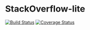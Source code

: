 # StackOverflow-lite

[![Build Status](https://travis-ci.org/Darthrighteous/StackOverflow-lite.svg?branch=develop)](https://travis-ci.org/Darthrighteous/StackOverflow-lite)  [![Coverage Status](https://coveralls.io/repos/github/Darthrighteous/StackOverflow-lite/badge.svg?branch=develop)](https://coveralls.io/github/Darthrighteous/StackOverflow-lite?branch=develop)

